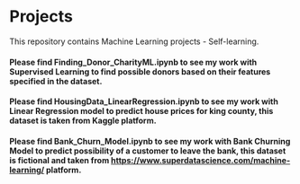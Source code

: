 # Projects
This repository contains Machine Learning projects - Self-learning.

#### Please find Finding_Donor_CharityML.ipynb to see my work with Supervised Learning to find possible donors based on their features specified in the dataset.

#### Please find HousingData_LinearRegression.ipynb to see my work with Linear Regression model to predict house prices for king county, this dataset is taken from Kaggle platform.

#### Please find Bank_Churn_Model.ipynb to see my work with Bank Churning Model to predict possibility of a customer to leave the bank, this dataset is fictional and taken from https://www.superdatascience.com/machine-learning/ platform.

